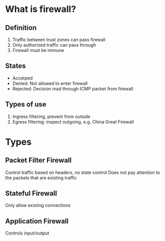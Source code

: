 # What is firewall? 
## Definition
1. Traffic between trust zones can pass firewall
2. Only authorized traffic can pass through
3. Firewall must be immune
## States
- Accetped
- Denied: Not allowed to enter firewall
- Rejected: Decision mad through ICMP packet from firewall
## Types of use
1. Ingress filtering, prevent from outside
2. Egress filtering: inspect outgoing, e.g. China Great Firewall
# Types
## Packet Filter Firewall
Control traffic based on headers, no state control
Does not pay attention to the packets that are  existing traffic
## Stateful Firewall
Only allow existing connections
## Application Firewall
Controls input/output